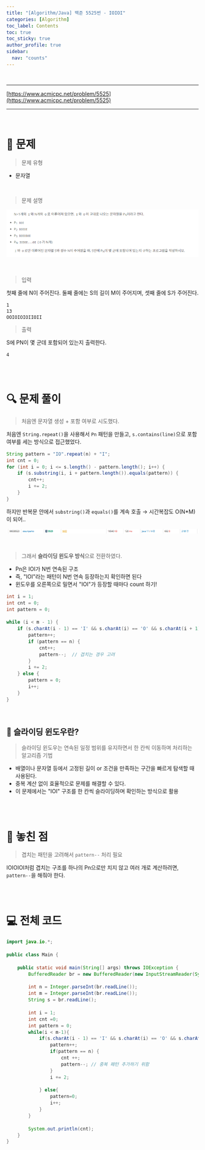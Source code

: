 ```yaml
---
title: "[Algorithm/Java] 백준 5525번 - IOIOI"
categories: [Algorithm]
toc_label: Contents
toc: true
toc_sticky: true
author_profile: true
sidebar:
  nav: "counts"
---
```


<br>

---

[https://www.acmicpc.net/problem/5525](https://www.acmicpc.net/problem/5525)

---

<br>

# 📌 문제

> 문제 유형

- 문자열

<br>

> 문제 설명

![](/assets/images/2025/2025-07-07-14-09-53.png)

<br>

> 입력

첫째 줄에 N이 주어진다. 둘째 줄에는 S의 길이 M이 주어지며, 셋째 줄에 S가 주어진다.

```
1
13
OOIOIOIOIIOII
```

> 출력

S에 PN이 몇 군데 포함되어 있는지 출력한다.

```
4
```

<br><br>

# 🔍 문제 풀이

> 처음엔 문자열 생성 + 포함 여부로 시도했다.

처음엔 `String.repeat()`을 사용해서 `Pn` 패턴을 만들고, `s.contains(line)`으로 포함 여부를 세는 방식으로 접근했었다.

```java
String pattern = "IO".repeat(n) + "I";
int cnt = 0;
for (int i = 0; i <= s.length() - pattern.length(); i++) {
    if (s.substring(i, i + pattern.length()).equals(pattern)) {
        cnt++;
        i += 2;
    }
}
```

하지만 반복문 안에서 `substring()`과 `equals()`를 계속 호출 → 시간복잡도 O(N\*M)이 되어..

![](/assets/images/2025/2025-07-07-14-11-04.png)

<br>

> 그래서 **슬라이딩 윈도우 방식**으로 전환하였다.

- Pn은 IOI가 N번 연속된 구조
- 즉, "IOI"라는 패턴이 N번 연속 등장하는지 확인하면 된다
- 윈도우를 오른쪽으로 밀면서 "IOI"가 등장할 때마다 count 하기!

```java
int i = 1;
int cnt = 0;
int pattern = 0;

while (i < m - 1) {
    if (s.charAt(i - 1) == 'I' && s.charAt(i) == 'O' && s.charAt(i + 1) == 'I') {
        pattern++;
        if (pattern == n) {
            cnt++;
            pattern--;  // 겹치는 경우 고려
        }
        i += 2;
    } else {
        pattern = 0;
        i++;
    }
}
```

<br>

## 📎 슬라이딩 윈도우란?

> 슬라이딩 윈도우는 연속된 일정 범위를 유지하면서 한 칸씩 이동하며 처리하는 알고리즘 기법

- 배열이나 문자열 등에서 고정된 길이 or 조건을 만족하는 구간을 빠르게 탐색할 때 사용된다.
- 중복 계산 없이 효율적으로 문제를 해결할 수 있다.
- 이 문제에서는 "IOI" 구조를 한 칸씩 슬라이딩하며 확인하는 방식으로 활용

<br><br>

# 📌 놓친 점

> 겹치는 패턴을 고려해서 `pattern--` 처리 필요

IOIOIOI처럼 겹치는 구조를 하나의 Pn으로만 치지 않고 여러 개로 계산하려면, `pattern--`을 해줘야 한다.

<br><br>

# 💻 전체 코드

```java
import java.io.*;

public class Main {

    public static void main(String[] args) throws IOException {
        BufferedReader br = new BufferedReader(new InputStreamReader(System.in));

        int n = Integer.parseInt(br.readLine());
        int m = Integer.parseInt(br.readLine());
        String s = br.readLine();

        int i = 1;
        int cnt =0;
        int pattern = 0;
        while(i < m-1){
            if(s.charAt(i - 1) == 'I' && s.charAt(i) == 'O' && s.charAt(i+1) == 'I'){
                pattern++;
                if(pattern == n) {
                    cnt ++;
                    pattern--; // 중복 패턴 추가하기 위함
                }
                i += 2;

            } else{
                pattern=0;
                i++;
            }
        }

        System.out.println(cnt);
    }
}
```

<br>
